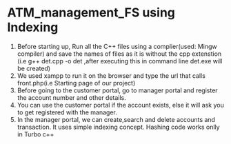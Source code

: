 # ATM_management_FS using Indexing
1. Before starting up, Run all the C++ files using a complier(used: Mingw compiler) and save the names of files as it is without the cpp extenstion (i.e g++ det.cpp -o det ,after executing this in command line det.exe will be created)
2. We used xampp to run it on the browser and type the url that calls front.php(i.e Starting page of our project)
3. Before going to the customer portal, go to manager portal and register the account number and other details.
4. You can use the customer portal if the account exists, else it will ask you to get registered with the manager.
5. In the manager portal, we can create,search and delete accounts and transaction.
It uses simple indexing concept.
Hashing code works onlly in Turbo c++
